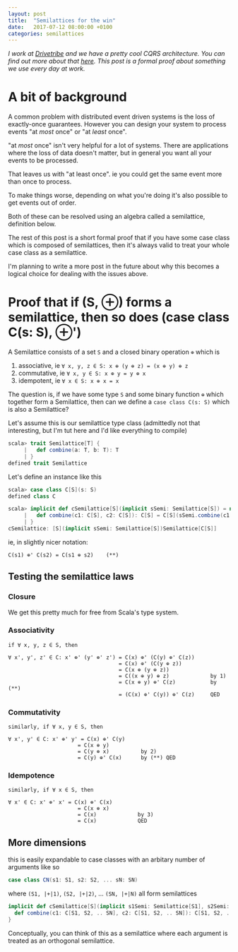```yaml
---
layout: post
title:  "Semilattices for the win"
date:   2017-07-12 08:00:00 +0100
categories: semilattices
---
```


_I work at [Drivetribe](https://drivetribe.com/) and we have a pretty cool CQRS architecture. You can find out more about that [here](https://data-artisans.com/blog/drivetribe-cqrs-apache-flink). This post is a formal proof about something we use every day at work._

# A bit of background

A common problem with distributed event driven systems is the loss of exactly-once guarantees. However you can design your system to process events "at _most_ once" or "at _least_ once".

"at _most_ once" isn't very helpful for a lot of systems. There are applications where the loss of data doesn't matter, but in general you want all your events to be processed.

That leaves us with "at least once". ie you could get the same event more than once to process.

To make things worse, depending on what you're doing it's also possible to get events out of order.

Both of these can be resolved using an algebra called a semilattice, definition below.

The rest of this post is a short formal proof that if you have some case class which is composed of semilattices, then it's always valid to treat your whole case class as a semilattice.

I'm planning to write a more post in the future about why this becomes a logical choice for dealing with the issues above.


# Proof that if (S, ⊕) forms a semilattice, then so does (case class C(s: S), ⊕')

A Semilattice consists of a set `S` and a closed binary operation `⊕` which is

1. associative, ie `∀ x, y, z ∈ S: x ⊕ (y ⊕ z) = (x ⊕ y) ⊕ z`
2. commutative, ie `∀ x, y ∈ S: x ⊕ y = y ⊕ x`
3. idempotent, ie `∀ x ∈ S: x ⊕ x = x`

The question is, if we have some type `S` and some binary function `⊕` which together form a Semilattice, then can we define a `case class C(s: S)` which is also a Semilattice?

Let's assume this is our semilattice type class (admittedly not that interesting, but I'm tut here and I'd like everything to compile)

```scala
scala> trait Semilattice[T] {
     |   def combine(a: T, b: T): T
     | }
defined trait Semilattice
```

Let's define an instance like this

```scala
scala> case class C[S](s: S)
defined class C

scala> implicit def cSemilattice[S](implicit sSemi: Semilattice[S]) = new Semilattice[C[S]] {
     |   def combine(c1: C[S], c2: C[S]): C[S] = C[S](sSemi.combine(c1.s, c2.s))
     | }
cSemilattice: [S](implicit sSemi: Semilattice[S])Semilattice[C[S]]
```

ie, in slightly nicer notation:

```
C(s1) ⊕' C(s2) = C(s1 ⊕ s2)    (**)
```


## Testing the semilattice laws

### Closure

We get this pretty much for free from Scala's type system.

### Associativity


```
if ∀ x, y, z ∈ S, then

∀ x', y', z' ∈ C: x' ⊕' (y' ⊕' z') = C(x) ⊕' (C(y) ⊕' C(z))
                                   = C(x) ⊕' (C(y ⊕ z))
                                   = C(x ⊕ (y ⊕ z))
                                   = C((x ⊕ y) ⊕ z)             by 1)
                                   = C(x ⊕ y) ⊕' C(z)           by (**)
                                   = (C(x) ⊕' C(y)) ⊕' C(z)     QED
```


### Commutativity

```
similarly, if ∀ x, y ∈ S, then

∀ x', y' ∈ C: x' ⊕' y' = C(x) ⊕' C(y)
                      = C(x ⊕ y)
                      = C(y ⊕ x)          by 2)
                      = C(y) ⊕' C(x)      by (**) QED
```


### Idempotence

```
similarly, if ∀ x ∈ S, then

∀ x' ∈ C: x' ⊕' x' = C(x) ⊕' C(x)
                      = C(x ⊕ x)
                      = C(x)             by 3)
                      = C(x)             QED
```


## More dimensions

this is easily expandable to case classes with an arbitary number of arguments like so

```scala
case class CN(s1: S1, s2: S2, ... sN: SN)
```


where `(S1, |+|1)`, `(S2, |+|2)`, ... `(SN, |+|N)` all form semilattices

```scala
implicit def cSemilattice[S](implicit s1Semi: Semilattice[S1], s2Semi: Semilattice[S2], .. sNSemi: Semilattice[SN]) = new Semilattice[C[S1, S2, .. SN]] {
  def combine(c1: C[S1, S2, .. SN], c2: C[S1, S2, .. SN]): C[S1, S2, .. SN] = C[S1, S2, .. SN](s1Semi.combine(c1.s1, c2.s1), s2Semi.combine(c1.s2, c2.s2), .., sNSemi.combine(c1.sN, c2.sN))
}
```


Conceptually, you can think of this as a semilattice where each argument is treated as an orthogonal semilattice.
